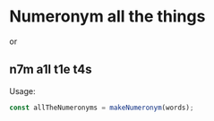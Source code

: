 # Numeronym all the things

or

## n7m a1l t1e t4s

Usage:

```javascript
const allTheNumeronyms = makeNumeronym(words);
```

